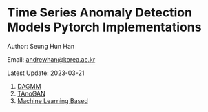 # Time Series Anomaly Detection Models Pytorch Implementations

Author: Seung Hun Han

Email: andrewhan@korea.ac.kr

Latest Update: 2023-03-21

1. [DAGMM](https://github.com/SeungHunHan11/Time-Implementations/tree/master/DAGMM)
2. [TAnoGAN](https://github.com/SeungHunHan11/Time-Implementations/tree/master/TAnoGAN)
3. [Machine Learning Based](https://github.com/SeungHunHan11/Time-Implementations/tree/master/machine%20learning%20based)
